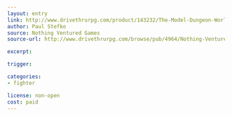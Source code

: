 ```yaml
---
layout: entry
link: http://www.drivethrurpg.com/product/143232/The-Model-Dungeon-World
author: Paul Stefko
source: Nothing Ventured Games
source-url: http://www.drivethrurpg.com/browse/pub/4964/Nothing-Ventured-Games

excerpt:

trigger:

categories:
- fighter

license: non-open
cost: paid
---
```

